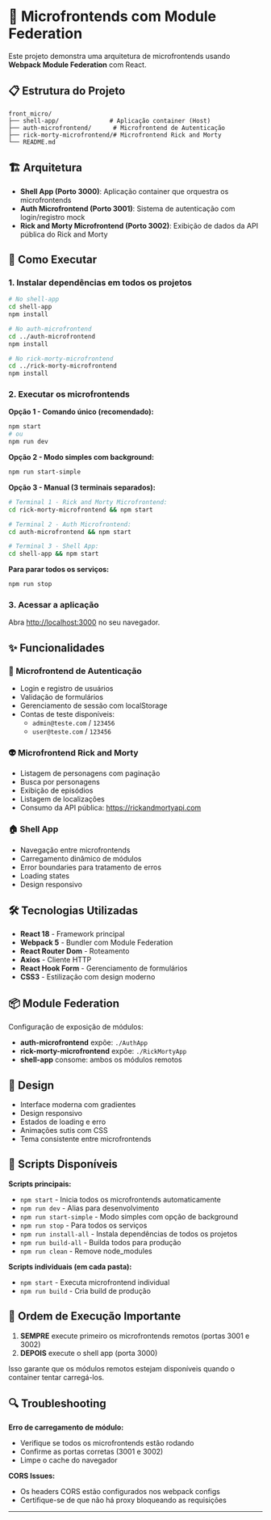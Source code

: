 # 🚀 Microfrontends com Module Federation

Este projeto demonstra uma arquitetura de microfrontends usando **Webpack Module Federation** com React.

## 📋 Estrutura do Projeto

```
front_micro/
├── shell-app/              # Aplicação container (Host)
├── auth-microfrontend/      # Microfrontend de Autenticação
├── rick-morty-microfrontend/# Microfrontend Rick and Morty
└── README.md
```

## 🏗️ Arquitetura

- **Shell App (Porto 3000)**: Aplicação container que orquestra os microfrontends
- **Auth Microfrontend (Porto 3001)**: Sistema de autenticação com login/registro mock
- **Rick and Morty Microfrontend (Porto 3002)**: Exibição de dados da API pública do Rick and Morty

## 🚀 Como Executar

### 1. Instalar dependências em todos os projetos

```bash
# No shell-app
cd shell-app
npm install

# No auth-microfrontend
cd ../auth-microfrontend
npm install

# No rick-morty-microfrontend
cd ../rick-morty-microfrontend
npm install
```

### 2. Executar os microfrontends

**Opção 1 - Comando único (recomendado):**

```bash
npm start
# ou
npm run dev
```

**Opção 2 - Modo simples com background:**

```bash
npm run start-simple
```

**Opção 3 - Manual (3 terminais separados):**

```bash
# Terminal 1 - Rick and Morty Microfrontend:
cd rick-morty-microfrontend && npm start

# Terminal 2 - Auth Microfrontend:
cd auth-microfrontend && npm start

# Terminal 3 - Shell App:
cd shell-app && npm start
```

**Para parar todos os serviços:**

```bash
npm run stop
```

### 3. Acessar a aplicação

Abra [http://localhost:3000](http://localhost:3000) no seu navegador.

## ✨ Funcionalidades

### 🔐 Microfrontend de Autenticação

- Login e registro de usuários
- Validação de formulários
- Gerenciamento de sessão com localStorage
- Contas de teste disponíveis:
  - `admin@teste.com` / `123456`
  - `user@teste.com` / `123456`

### 👽 Microfrontend Rick and Morty

- Listagem de personagens com paginação
- Busca por personagens
- Exibição de episódios
- Listagem de localizações
- Consumo da API pública: https://rickandmortyapi.com

### 🏠 Shell App

- Navegação entre microfrontends
- Carregamento dinâmico de módulos
- Error boundaries para tratamento de erros
- Loading states
- Design responsivo

## 🛠️ Tecnologias Utilizadas

- **React 18** - Framework principal
- **Webpack 5** - Bundler com Module Federation
- **React Router Dom** - Roteamento
- **Axios** - Cliente HTTP
- **React Hook Form** - Gerenciamento de formulários
- **CSS3** - Estilização com design moderno

## 📦 Module Federation

Configuração de exposição de módulos:

- **auth-microfrontend** expõe: `./AuthApp`
- **rick-morty-microfrontend** expõe: `./RickMortyApp`
- **shell-app** consome: ambos os módulos remotos

## 🎨 Design

- Interface moderna com gradientes
- Design responsivo
- Estados de loading e erro
- Animações sutis com CSS
- Tema consistente entre microfrontends

## 🔧 Scripts Disponíveis

**Scripts principais:**

- `npm start` - Inicia todos os microfrontends automaticamente
- `npm run dev` - Alias para desenvolvimento
- `npm run start-simple` - Modo simples com opção de background
- `npm run stop` - Para todos os serviços
- `npm run install-all` - Instala dependências de todos os projetos
- `npm run build-all` - Builda todos para produção
- `npm run clean` - Remove node_modules

**Scripts individuais (em cada pasta):**

- `npm start` - Executa microfrontend individual
- `npm run build` - Cria build de produção

## 🚨 Ordem de Execução Importante

1. **SEMPRE** execute primeiro os microfrontends remotos (portas 3001 e 3002)
2. **DEPOIS** execute o shell app (porta 3000)

Isso garante que os módulos remotos estejam disponíveis quando o container tentar carregá-los.

## 🔍 Troubleshooting

**Erro de carregamento de módulo:**

- Verifique se todos os microfrontends estão rodando
- Confirme as portas corretas (3001 e 3002)
- Limpe o cache do navegador

**CORS Issues:**

- Os headers CORS estão configurados nos webpack configs
- Certifique-se de que não há proxy bloqueando as requisições

---

